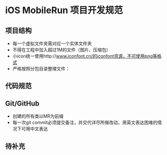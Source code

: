 # iOS MobileRun 项目开发规范
## 项目结构
- 每一个虚拟文件夹需对应一个实体文件夹
- 不得在工程中加入超过1M的文件（图片、压缩包）
- 小icon统一使用http://www.iconfont.cn/的iconfont资源，不可使用png等格式
- 严格按照分包目录整理文件：

## 代码规范

## Git/GitHub

- 创建的所有类以MR为前缀
- 每一次git commit必须提交备注，并交代详尽所做改动，用英文表达困难的情况下可用中文表达

## 待补充